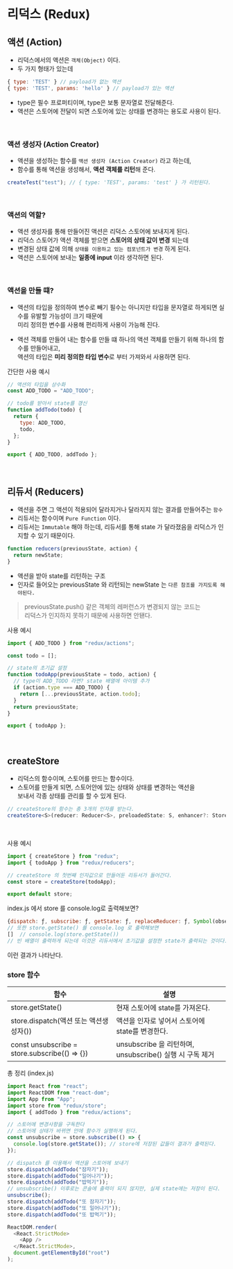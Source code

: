 # 리덕스 (Redux)

## 액션 (Action)

- 리덕스에서의 액션은 `객체(Object)` 이다.
- 두 가지 형태가 있는데

```javascript
{ type: 'TEST' } // payload가 없는 액션
{ type: 'TEST', params: 'hello' } // payload가 있는 액션
```

- type은 필수 프로퍼티이며, type은 보통 문자열로 전달해준다.
- 액션은 스토어에 전달이 되면 스토어에 있는 상태를 변경하는 용도로 사용이 된다.

<br />

### 액션 생성자 (Action Creator)

- 액션을 생성하는 함수를 `액션 생성자 (Action Creator)` 라고 하는데,
- 함수를 통해 액션을 생성해서, **액션 객체를 리턴**해 준다.

```javascript
createTest("test"); // { type: 'TEST', params: 'test' } 가 리턴된다.
```

<br />

### 액션의 역할?

- 액션 생성자를 통해 만들어진 액션은 리덕스 스토어에 보내지게 된다.
- 리덕스 스토어가 액션 객체를 받으면 **스토어의 상태 값이 변경** 되는데
- 변경된 상태 값에 의해 `상태를 이용하고 있는 컴포넌트가 변경` 하게 된다.
- 액션은 스토어에 보내는 **일종에 input** 이라 생각하면 된다.

<br />

### 액션을 만들 떄?

- 액션의 타입을 정의하여 변수로 빼기
  필수는 아니지만 타입을 문자열로 하게되면 실수를 유발할 가능성이 크기 때문에 <br />
  미리 정의한 변수를 사용해 편리하게 사용이 가능해 진다.

- 액션 객체를 만들어 내는 함수를 만들 떄
  하나의 액션 객체를 만들기 위해 하나의 함수를 만들어내고, <br />
  액션의 타입은 **미리 정의한 타입 변수**로 부터 가져와서 사용하면 된다.

간단한 사용 예시

```javascript
// 액션의 타입을 상수화
const ADD_TODO = "ADD_TODO";

// todo를 받아서 state를 갱신
function addTodo(todo) {
  return {
    type: ADD_TODO,
    todo,
  };
}

export { ADD_TODO, addTodo };
```

<br />

## 리듀서 (Reducers)

- 액션을 주면 그 액션이 적용되어 달라지거나 달라지지 않는 결과를 만들어주는 `함수`
- 리듀서는 함수이며 `Pure Function` 이다.
- 리듀서는 `Immutable` 해야 하는데, 리듀서를 통해 state 가 달라졌음을 리덕스가 인지할 수 있기 때문이다.

```javascript
function reducers(previousState, action) {
  return newState;
}
```

- 액션을 받아 state를 리턴하는 구조
- 인자로 들어오는 previousState 와 리턴되는 newState 는 `다른 참조를 가지도록 해야된다.`

> previousState.push() 같은 객체의 레퍼런스가 변경되지 않는 코드는 <br />
> 리덕스가 인지하지 못하기 때문에 사용하면 안됀다.

사용 예시

```javascript
import { ADD_TODO } from "redux/actions";

const todo = [];

// state의 초기값 설정
function todoApp(previousState = todo, action) {
  // type이 ADD_TODO 라면? state 배열에 아이템 추가
  if (action.type === ADD_TODO) {
    return [...previousState, action.todo];
  }
  return previousState;
}

export { todoApp };
```

<br />

## createStore

- 리덕스의 함수이며, 스토어를 만드는 함수이다.
- 스토어를 만들게 되면, 스토어안에 있는 상태와 상태를 변경하는 액션을 <br />
  보내서 각종 상태를 관리를 할 수 있게 된다.

```typescript
// createStore의 함수는 총 3개의 인자를 받는다.
createStore<S>(reducer: Reducer<S>, preloadedState: S, enhancer?: StoreEnhancer<S>): Store<S>
```

<br />

사용 예시

```javascript
import { createStore } from "redux";
import { todoApp } from "redux/reducers";

// createStore 의 첫번째 인자값으로 만들어둔 리듀서가 들어간다.
const store = createStore(todoApp);

export default store;
```

index.js 에서 store 를 console.log로 출력해보면?

```javascript
{dispatch: ƒ, subscribe: ƒ, getState: ƒ, replaceReducer: ƒ, Symbol(observable): ƒ}
// 또한 store.getState() 를 console.log 로 출력해보면
[]  // console.log(store.getState())
// 빈 배열이 출력하게 되는데 이것은 리듀서에서 초기값을 설정한 state가 출력되는 것이다.
```

이런 결과가 나타난다.

### store 함수

| 함수                                          | 설명                                                     |
| --------------------------------------------- | -------------------------------------------------------- |
| store.getState()                              | 현재 스토어에 state를 가져온다.                          |
| store.dispatch(액션 또는 액션생성자())        | 액션을 인자로 넣어서 스토어에 state를 변경한다.          |
| const unsubscribe = store.subscribe(() => {}) | unsubscribe 을 리턴하며, unsubscribe() 실행 시 구독 제거 |

총 정리 (index.js)

```javascript
import React from "react";
import ReactDOM from "react-dom";
import App from "App";
import store from "redux/store";
import { addTodo } from "redux/actions";

// 스토어에 변경사항을 구독한다
// 스토어에 상태가 바뀌면 안에 함수가 실행하게 된다.
const unsubscribe = store.subscribe(() => {
  console.log(store.getState()); // store에 저장된 값들이 결과가 출력된다.
});

// dispatch 를 이용해서 액션을 스토어에 보내기
store.dispatch(addTodo("잠자기"));
store.dispatch(addTodo("일어나기"));
store.dispatch(addTodo("밥먹기"));
// unsubscribe() 이후로는 콘솔에 출력이 되지 않지만, 실제 state에는 저장이 된다.
unsubscribe();
store.dispatch(addTodo("또 잠자기"));
store.dispatch(addTodo("또 일어나기"));
store.dispatch(addTodo("또 밥먹기"));

ReactDOM.render(
  <React.StrictMode>
    <App />
  </React.StrictMode>,
  document.getElementById("root")
);
```
